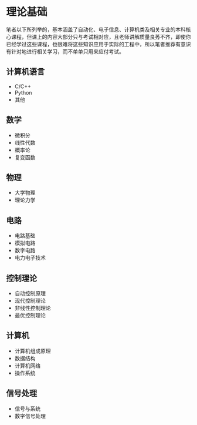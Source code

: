 # 理论基础
笔者以下所列举的，基本涵盖了自动化、电子信息、计算机类及相关专业的本科核心课程，但课上的内容大部分只与考试相对应，且老师讲解质量良莠不齐，即使你已经学过这些课程，也很难将这些知识应用于实际的工程中，所以笔者推荐有意识有针对地进行相关学习，而不单单只用来应付考试。

## 计算机语言

- C/C++
- Python
- 其他

## 数学

- 微积分
- 线性代数
- 概率论
- 复变函数

## 物理

- 大学物理
- 理论力学

## 电路

- 电路基础
- 模拟电路
- 数字电路
- 电力电子技术

## 控制理论

- 自动控制原理
- 现代控制理论
- 非线性控制理论
- 最优控制理论

## 计算机

- 计算机组成原理
- 数据结构
- 计算机网络
- 操作系统

## 信号处理

- 信号与系统
- 数字信号处理